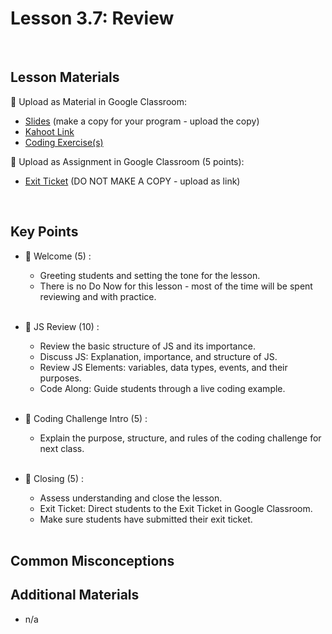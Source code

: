 # Lesson 3.7: Review

<br>

## Lesson Materials

📖 Upload as Material in Google Classroom:
- [Slides](https://docs.google.com/presentation/d/1x7xg3wMVwYMuh5KiIe3ZnegCWQlUhO-Sa6EfXB2v6-Y/edit?usp=sharing) (make a copy for your program - upload the copy)
- [Kahoot Link](https://play.kahoot.it/v2/?quizId=227a44d9-b771-4b0c-a78f-221f17a457a7)
- [Coding Exercise(s)](https://github.com/itscodenation/int-u3l7-23-24-student-exercises)

📝 Upload as Assignment in Google Classroom (5 points):
- [Exit Ticket]() (DO NOT MAKE A COPY - upload as link)

<br>

## Key Points

- 👋 Welcome (5) : 
    -  Greeting students and setting the tone for the lesson.
    -  There is no Do Now for this lesson - most of the time will be spent reviewing and with practice. <br><br>

- 🔄 JS Review (10) :
    -  Review the basic structure of JS and its importance.
    -  Discuss JS: Explanation, importance, and structure of JS.
    -  Review JS Elements: variables, data types, events, and their purposes.
    -  Code Along: Guide students through a live coding example.<br><br>

- 👾 Coding Challenge Intro (5) : 
    -  Explain the purpose, structure, and rules of the coding challenge for next class.<br><br>

- 👋 Closing (5) : 
    -  Assess understanding and close the lesson.
    -  Exit Ticket: Direct students to the Exit Ticket in Google Classroom.
    -  Make sure students have submitted their exit ticket.<br><br>


## Common Misconceptions


## Additional Materials
- n/a
